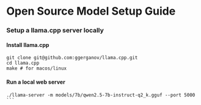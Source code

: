 # Open Source Model Setup Guide

### Setup a llama.cpp server locally

#### Install llama.cpp
````
git clone git@github.com:ggerganov/llama.cpp.git
cd llama.cpp
make # for macos/linux
````

#### Run a local web server
````
./llama-server -m models/7b/qwen2.5-7b-instruct-q2_k.gguf --port 5000
```